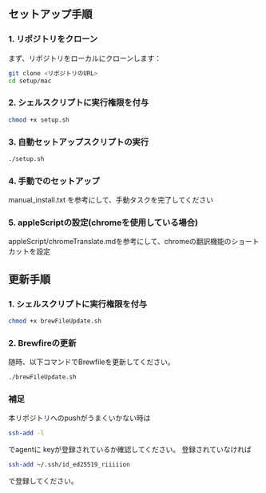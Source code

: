 ## セットアップ手順

### 1. リポジトリをクローン
まず、リポジトリをローカルにクローンします：

```bash
git clone <リポジトリのURL>
cd setup/mac
```
### 2. シェルスクリプトに実行権限を付与

```bash
chmod +x setup.sh
```
### 3. 自動セットアップスクリプトの実行

```bash
./setup.sh
```
### 4. 手動でのセットアップ
manual_install.txt を参考にして、手動タスクを完了してください

### 5. appleScriptの設定(chromeを使用している場合)
appleScript/chromeTranslate.mdを参考にして、chromeの翻訳機能のショートカットを設定



## 更新手順
### 1. シェルスクリプトに実行権限を付与
```bash
chmod +x brewFileUpdate.sh
```

### 2. Brewfireの更新
随時、以下コマンドでBrewfileを更新してください。
```bash
./brewFileUpdate.sh
```

### 補足
本リポジトリへのpushがうまくいかない時は
```bash
ssh-add -l
```
でagentに keyが登録されているか確認してください。
登録されていなければ
```bash
ssh-add ~/.ssh/id_ed25519_riiiiion
```
で登録してください。